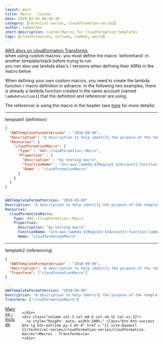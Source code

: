 ```yaml
---
layout: post
title: Macro - Custom
date: 2020-02-02 08:44:38
category: [technical-series, cloudformation-series]
author: samGordon
short-description: Custom Macros for Cloudformation templates
tags: [cloudformation, include, lambda, macro]
---
```


<div class="card official-docs">
  <div class="card-body">
    <a href = "https://docs.aws.amazon.com/AWSCloudFormation/latest/UserGuide/template-macros.html">AWS docs on cloudformation Transforms</a>
  </div>
</div>
<div class="card tip">
  <div class="card-body">
    when using custom macros- you must define the macro `beforehand` in another template/stack before trying to run
  </div>
</div>
<div class="card tip">
  <div class="card-body">
    you can also use lambda alias's / versions when defining their ARNs in the macro below
  </div>
</div>

When defining your own custom macros, you need to create the lambda function / macro definition in advance.
In the following two examples, there is already a lambda function created in the same account (named `lambdaFunction1`) that the definition and referencer are using.

The referencer is using the macro in the header (see <a href = "{{ site.baseurl }}/technical-series/cloudformation-series/cloudformation-macros">here</a> for more details)

---

template1 (definition)

```json
{
  "AWSTemplateFormatVersion" : "2010-09-09",
  "Description": "A description to help identify the purpose of the template",
  "Resources": {
    "cloudformationMacro": {
      "Type" : "AWS::CloudFormation::Macro",
      "Properties" : {
        "Description" : "my testing macro",
        "FunctionName" : "arn:aws:lambda:${Region}:${Account}:function:lambdaFunction1",
        "Name" : "cloudformationMacro"
      }
    }
  }
}
```

```yml
---
AWSTemplateFormatVersion: "2010-09-09"
Description: "A description to help identify the purpose of the template"
Resources:
  cloudformationMacro:
    Type: AWS::CloudFormation::Macro
    Properties:
      Description: "my testing macro"
      FunctionName: "arn:aws:lambda:${Region}:${Account}:function:lambdaFunction1"
      Name: "cloudformationMacro"
```

---

template2 (referencing)

```json
{
  "AWSTemplateFormatVersion" : "2010-09-09",
  "Description": "A description to help identify the purpose of the template",
  "Transform": ["cloudformationMacro"]
}
```

```yml
---
AWSTemplateFormatVersion: "2010-09-09"
Description: "A description to help identify the purpose of the template"
Transform: ["cloudformationMacro"]
```

<div class="container grid-xl">
  <div class="columns">
  <div class = "column col-3 col-md-4 col-sm-12 col-xs-12">
    <a style="height: auto; width:100%;" class="btn btn-success btn-lg btn-outline py-2 mt-4" href = "{{ site.baseurl }}/technical-series/cloudformation-series/cloudformation-macros-include">Macros - Include</a>
  </div>
    <div class = "column col-6 col-md-4 col-sm-12 col-xs-12">
      
    </div>
    <div class="column col-3 col-md-4 col-sm-12 col-xs-12">
      <a style="height: auto; width:100%;" class="btn btn-success btn-lg btn-outline py-2 mt-4" href = "{{ site.baseurl }}/technical-series/cloudformation-series/cloudformation-macros">Macros - Transforms</a>
    </div>
  </div>
</div>

